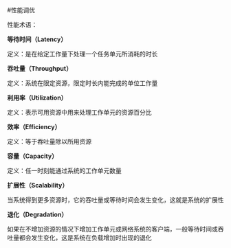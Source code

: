 #性能调优

性能术语：

**等待时间（Latency）**

定义：是在给定工作量下处理一个任务单元所消耗的时长

**吞吐量（Throughput）**

定义：系统在限定资源，限定时长内能完成的单位工作量

**利用率（Utilization）**

定义：表示可用资源中用来处理工作单元的资源百分比

**效率（Efficiency）**

定义：等于吞吐量除以所用资源

**容量（Capacity）**

定义：任一时刻能通过系统的工作单元数量

**扩展性（Scalability）**

当系统得到更多资源时，它的吞吐量或等待时间会发生变化，这就是系统的扩展性

**退化（Degradation）**

如果在不增加资源的情况下增加工作单元或网络系统的客户端，一般等待时间或吞吐量都会发生变化，这是系统在负载增加时出现的退化

